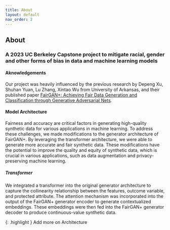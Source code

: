 ```yaml
---
title: About
layout: default
nav_order: 2
---
```


## About
### A 2023 UC Berkeley Capstone project to mitigate racial, gender and other forms of bias in data and machine learning models

#### Aknowledgements
Our project was heavily influenced by the previous research by Depeng Xu, Shuhan Yuan, Lu Zhang, Xintao Wu from University of Arkansas,
and their published paper [FairGAN+: Achieving Fair Data Generation and Classification through Generative Adversarial Nets].

#### Model Architecture
Fairness and accuracy are critical factors in generating high-quality synthetic data for various applications in machine learning. To address these challenges, we made modifications to the generator architecture of FairGAN+. By leveraging the transformer architecture, we were able to generate more accurate and fair synthetic data. These modifications have the potential to improve the quality and equity of synthetic data, which is crucial in various applications, such as data augmentation and privacy-preserving machine learning.

##### Transformer
We integrated a transformer into the original generator architecture to capture the collinearity relationship between the features, outcome variable, and protected attribute. The attention mechanism was incorporated into the output of the FairGAN+ generator encoder to generate contextualized embeddings. These embeddings were then fed into the FairGAN+ generator decoder to produce continuous-value synthetic data.

{: .highlight }
Add more on Architecture


[FairGAN+: Achieving Fair Data Generation and Classification through Generative Adversarial Nets]: https://ieeexplore.ieee.org/abstract/document/9006322?casa_token=rtdWVzSgLKoAAAAA:AMi_jcLYpcU-evETPjOU7z-NF7W6NVOBczeq01sPpEIzl8V_XcwMYeTqabxFM2AOwCYt2VA
